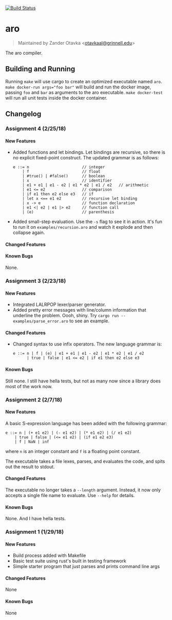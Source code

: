 [![Build Status](https://circleci.com/gh/AlexanderOtavka/aro.svg?style=shield&circle-token=84e6e5347cf534a856e4b176fe4d5742c05b623f)](https://circleci.com/gh/AlexanderOtavka/aro)

# aro

> Maintained by Zander Otavka &lt;otavkaal@grinnell.edu&gt;

The aro compiler.

## Building and Running

Running `make` will use cargo to create an optimized executable named `aro`.
`make docker-run args="foo bar"` will build and run the docker image,
passing `foo` and `bar` as arguments to the aro executable. `make docker-test`
will run all unit tests inside the docker container.

## Changelog

### Assignment 4 (2/25/18)

#### New Features

* Added functions and let bindings. Let bindings are recursive, so there is
  no explicit fixed-point construct. The updated grammar is as follows:
  ```
  e ::= n                       // integer
      | f                       // float
      | #true() | #false()      // boolean
      | x                       // identifier
      | e1 + e1 | e1 - e2 | e1 * e2 | e1 / e2   // arithmetic
      | e1 <= e2                // comparison
      | if e1 then e2 else e3   // if
      | let x <== e1 e2         // recursive let binding
      | x -> e                  // function declaration
      | e1 <| e2 | e1 |> e2     // function call
      | (e)                     // parenthesis
  ```
* Added small-step evaluation. Use the `-s` flag to see it in action. It's fun
  to run it on `examples/recursion.aro` and watch it explode and then collapse
  again.

#### Changed Features

#### Known Bugs

None.

### Assignment 3 (2/23/18)

#### New Features

* Integrated LALRPOP lexer/parser generator.
* Added pretty error messages with line/column information that underline the
  problem. Oooh, shiny. Try `cargo run -- examples/parse_error.aro` to see an example.

#### Changed Features

* Changed syntax to use infix operators. The new language grammar is:
  ```
  e ::= n | f | (e) | e1 + e1 | e1 - e2 | e1 * e2 | e1 / e2
        | true | false | e1 <= e2 | if e1 then e2 else e3
  ```

#### Known Bugs

Still none. I still have hella tests, but not as many now since a library does
most of the work now.

### Assignment 2 (2/7/18)

#### New Features

A basic S-expression language has been added with the following grammar:

```
e ::= n | (+ e1 e2) | (- e1 e2) | (* e1 e2) | (/ e1 e2)
    | true | false | (<= e1 e2) | (if e1 e2 e3)
    | f | NaN | inf
```

where `n` is an integer constant and `f` is a floating point constant.

The executable takes a file lexes, parses, and evaluates the code, and spits
out the result to stdout.

#### Changed Features

The executable no longer takes a `--length` argument. Instead, it now only
accepts a single file name to evaluate. Use `--help` for details.

#### Known Bugs

None. And I have hella tests.

### Assignment 1 (1/29/18)

#### New Features

* Build process added with Makefile
* Basic test suite using rust's built in testing framework
* Simple starter program that just parses and prints command line args

#### Changed Features

None

#### Known Bugs

None
